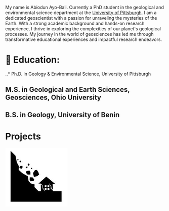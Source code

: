 My name is Abiodun Ayo-Bali. Currently a PhD student in the geological and environmental science department at the [University of Pittsburgh](https://www.pitt.edu/). I am a dedicated geoscientist with a passion for unraveling the mysteries of the Earth. With a strong academic background and hands-on research experience, I thrive in exploring the complexities of our planet's geological processes. My journey in the world of geosciences has led me through transformative educational experiences and impactful research endeavors.

# 🔬 Education:
..* Ph.D. in Geology & Environmental Science, University of Pittsburgh
## M.S. in Geological and Earth Sciences, Geosciences, Ohio University
## B.S. in Geology, University of Benin

# Projects
![](images/landslide.JPG)